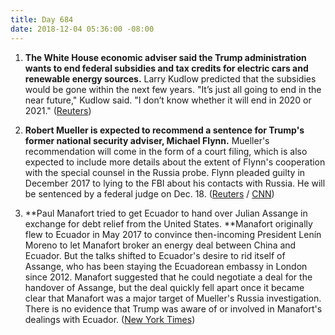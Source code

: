 ```yaml
---
title: Day 684
date: 2018-12-04 05:36:00 -08:00
---
```


1. **The White House economic adviser said the Trump administration wants to end federal subsidies and tax credits for electric cars and renewable energy sources.** Larry Kudlow predicted that the subsidies would be gone within the next few years. "It’s just all going to end in the near future," Kudlow said. "I don’t know whether it will end in 2020 or 2021." ([Reuters](https://www.reuters.com/article/us-usa-trump-autos-idUSKBN1O22D4))

2. **Robert Mueller is expected to recommend a sentence for Trump's former national security adviser, Michael Flynn.**  Mueller's recommendation will come in the form of a court filing, which is also expected to include more details about the extent of Flynn's cooperation with the special counsel in the Russia probe. Flynn pleaded guilty in December 2017 to lying to the FBI about his contacts with Russia. He will be sentenced by a federal judge on Dec. 18. ([Reuters](https://www.reuters.com/article/us-usa-trump-russia-flynn-idUSKBN1O3169) / [CNN](https://www.cnn.com/2018/12/04/politics/michael-flynn-russia-investigation-court-sentence-plea/index.html))

3. **Paul Manafort tried to get Ecuador to hand over Julian Assange in exchange for debt relief from the United States. **Manafort originally flew to Ecuador in May 2017 to convince then-incoming President Lenín Moreno to let Manafort broker an energy deal between China and Ecuador. But the talks shifted to Ecuador's desire to rid itself of Assange, who has been staying the Ecuadorean embassy in London since 2012. Manafort suggested that he could negotiate a deal for the handover of Assange, but the deal quickly fell apart once it became clear that Manafort was a major target of Mueller's Russia investigation. There is no evidence that Trump was aware of or involved in Manafort's dealings with Ecuador. ([New York Times](https://www.nytimes.com/2018/12/03/us/politics/manafort-assange-wikileaks-ecuador.html))